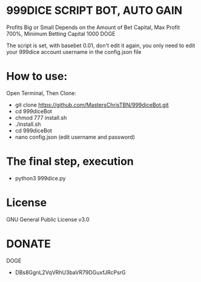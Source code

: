 # 999DICE SCRIPT BOT, AUTO GAIN

Profits Big or Small Depends on the Amount of Bet Capital, Max Profit 700%, Minimum Betting Capital 1000 DOGE 

The script is set, with basebet 0.01, don't edit it again, you only need to edit your 999dice account username in the config.json file

# How to use: 

Open Terminal, Then Clone: 
* git clone https://github.com/MastersChrisTBN/999diceBot.git
* cd 999diceBot
* chmod 777 install.sh
* ./install.sh 
* cd 999diceBot
* nano config.json (edit username and password) 
# The final step, execution 
* python3 999dice.py

# License

GNU General Public License v3.0

# DONATE

DOGE 
* DBs8GgnL2VqVRhU3baVR79DGuxfJRcPsrG
